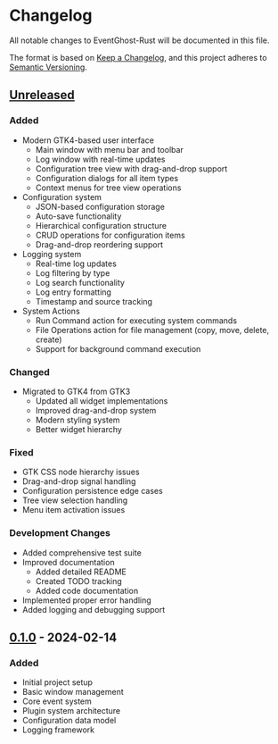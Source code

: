 # Changelog
All notable changes to EventGhost-Rust will be documented in this file.

The format is based on [Keep a Changelog](https://keepachangelog.com/en/1.1.0/),
and this project adheres to [Semantic Versioning](https://semver.org/spec/v2.0.0.html).

## [Unreleased]

### Added
- Modern GTK4-based user interface
  - Main window with menu bar and toolbar
  - Log window with real-time updates
  - Configuration tree view with drag-and-drop support
  - Configuration dialogs for all item types
  - Context menus for tree view operations
- Configuration system
  - JSON-based configuration storage
  - Auto-save functionality
  - Hierarchical configuration structure
  - CRUD operations for configuration items
  - Drag-and-drop reordering support
- Logging system
  - Real-time log updates
  - Log filtering by type
  - Log search functionality
  - Log entry formatting
  - Timestamp and source tracking
- System Actions
  - Run Command action for executing system commands
  - File Operations action for file management (copy, move, delete, create)
  - Support for background command execution

### Changed
- Migrated to GTK4 from GTK3
  - Updated all widget implementations
  - Improved drag-and-drop system
  - Modern styling system
  - Better widget hierarchy

### Fixed
- GTK CSS node hierarchy issues
- Drag-and-drop signal handling
- Configuration persistence edge cases
- Tree view selection handling
- Menu item activation issues

### Development Changes
- Added comprehensive test suite
- Improved documentation
  - Added detailed README
  - Created TODO tracking
  - Added code documentation
- Implemented proper error handling
- Added logging and debugging support

## [0.1.0] - 2024-02-14

### Added
- Initial project setup
- Basic window management
- Core event system
- Plugin system architecture
- Configuration data model
- Logging framework

[Unreleased]: https://github.com/yourusername/EventGhost-Rust/compare/v0.1.0...HEAD
[0.1.0]: https://github.com/yourusername/EventGhost-Rust/releases/tag/v0.1.0
